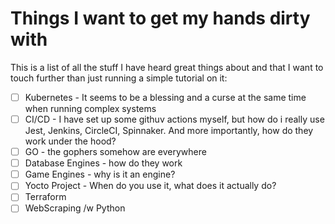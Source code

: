 # Things I want to get my hands dirty with

This is a list of all the stuff I have heard great things about and that I want to touch further than just running a simple tutorial on it:

- [ ] Kubernetes - It seems to be a blessing and a curse at the same time when running complex systems
- [ ] CI/CD - I have set up some githuv actions myself, but how do i really use Jest, Jenkins, CircleCI, Spinnaker.
      And more importantly, how do they work under the hood?
- [ ] GO - the gophers somehow are everywhere
- [ ] Database Engines - how do they work
- [ ] Game Engines - why is it an engine?
- [ ] Yocto Project - When do you use it, what does it actually do?
- [ ] Terraform
- [ ] WebScraping /w Python
